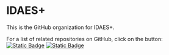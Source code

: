 # IDAES+

This is the GitHub organization for IDAES+.

For a list of related repositories on GitHub, click on the button: [![Static Badge](https://img.shields.io/badge/GitHub_topic-idaesplus-blue?style=flat)](https://github.com/search?q=topic%3Aidaesplus&type=Repositories)
 [![Static Badge](https://img.shields.io/badge/IDAES%2B-blue?style=flat&logo=github)](https://github.com/search?q=topic%3Aidaesplus&type=Repositories)
